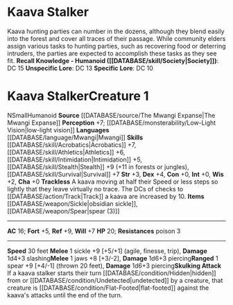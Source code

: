 ﻿---
ac: '16'
alignment: N
all_resistance: null
burrow_speed: null
charisma: '+0'
climb_speed: null
constitution: '+0'
creature_ability:
- Skulking Attack
- Trackless
creature_family: '[[DATABASE/monsterfamily/Kaava|Kaava]]'
description: 'Kaava hunting parties can number in the dozens, although they blend
  easily into the forest and cover all traces of their passage. While community elders
  assign various tasks to hunting parties, such as recovering food or deterring intruders,
  the parties are expected to accomplish these tasks as they see fit.<br/><br/><b><u>Recall
  Knowledge - Humanoid</u> ( [[DATABASE/skill/Society|Society]] )</b>: DC 15<br/><b><u>Unspecific
  Lore</u></b>: DC 13<br/><b><u>Specific Lore</u></b>: DC 10'
dexterity: '+4'
element: null
fly_speed: null
fortitude: '+5'
hardness: null
hp: '20'
id: '1436'
immunity: null
intelligence: '+0'
land_speed: '30'
language:
- '[[DATABASE/language/Mwangi|Mwangi]]'
level: '1'
max_speed: '30'
name: Kaava Stalker
perception: '+7'
rarity: Common
reflex: '+9'
resistance:
- '[[DATABASE/trait/Poison|poison]] 3'
rus_type_level: null
school: null
sense:
- '[[DATABASE/monsterability/Low-Light Vision|low-light vision]]'
size: Small
skill:
- '[[DATABASE/skill/Acrobatics|Acrobatics]] +7'
- '[[DATABASE/skill/Athletics|Athletics]] +6'
- '[[DATABASE/skill/Intimidation|Intimidation]] +5'
- '[[DATABASE/skill/Stealth|Stealth]] +9'
- '[[DATABASE/skill/Survival|Survival]] +7'
source: '[[DATABASE/source/The Mwangi Expanse|The Mwangi Expanse]]'
speed:
- 30 feet
spell: null
strength: '+3'
strength_req: '3'
strongest_save:
- Reflex
swim_speed: null
trait:
- '[[DATABASE/trait/Humanoid|Humanoid]]'
type: Creature
vision: Low-light vision
weakest_save:
- Fortitude
weakness: null
will: '+7'
wisdom: '+2'

---
# Kaava Stalker

Kaava hunting parties can number in the dozens, although they blend easily into the forest and cover all traces of their passage. While community elders assign various tasks to hunting parties, such as recovering food or deterring intruders, the parties are expected to accomplish these tasks as they see fit.
**Recall Knowledge - Humanoid ([[DATABASE/skill/Society|Society]])**: DC 15
**Unspecific Lore**: DC 13
**Specific Lore**: DC 10

# Kaava Stalker<span class="item-type">Creature 1</span>

<span class="trait-alignment item-trait">N</span><span class="trait-size item-trait">Small</span><span class="item-trait">Humanoid</span>
**Source** [[DATABASE/source/The Mwangi Expanse|The Mwangi Expanse]] 
**Perception** +7; [[DATABASE/monsterability/Low-Light Vision|low-light vision]]
**Languages** [[DATABASE/language/Mwangi|Mwangi]]
**Skills** [[DATABASE/skill/Acrobatics|Acrobatics]] +7, [[DATABASE/skill/Athletics|Athletics]] +6, [[DATABASE/skill/Intimidation|Intimidation]] +5, [[DATABASE/skill/Stealth|Stealth]] +9 (+11 in forests or jungles), [[DATABASE/skill/Survival|Survival]] +7
**Str** +3, **Dex** +4, **Con** +0, **Int** +0, **Wis** +2, **Cha** +0
**Trackless** A kaava moving at half their Speed or less steps so lightly that they leave virtually no trace. The DCs of checks to [[DATABASE/action/Track|Track]] a kaava are increased by 10.
**Items** [[DATABASE/weapon/Sickle|obsidian sickle]], [[DATABASE/weapon/Spear|spear (3)]]

---
**AC** 16; **Fort** +5, **Ref** +9, **Will** +7
**HP** 20; **Resistances** poison 3

---
**Speed** 30 feet
<span class="in-box-ability">**Melee** <span class="action-icon">1</span> sickle +9 [+5/+1] (agile, finesse, trip), **Damage** 1d4+3 slashing</span><span class="in-box-ability">**Melee** <span class="action-icon">1</span> jaws +8 [+3/-2], **Damage** 1d6+3 piercing</span><span class="in-box-ability">**Ranged** <span class="action-icon">1</span> spear +9 [+4/-1] (thrown 20 feet), **Damage** 1d6+3 piercing</span><span class="in-box-ability">**Skulking Attack** If a kaava stalker starts their turn [[DATABASE/condition/Hidden|hidden]] from or [[DATABASE/condition/Undetected|undetected]] by a creature, that creature is [[DATABASE/condition/Flat-Footed|flat-footed]] against the kaava's attacks until the end of the turn.</span>